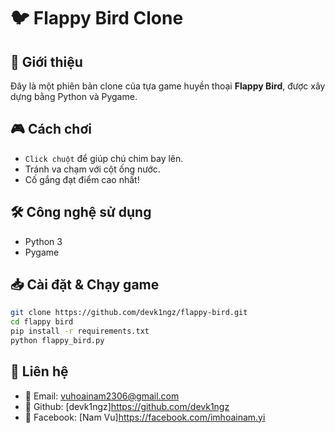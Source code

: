 # 🐦 Flappy Bird Clone


## 🚀 Giới thiệu  
Đây là một phiên bản clone của tựa game huyền thoại **Flappy Bird**, được xây dựng bằng Python và Pygame.  

## 🎮 Cách chơi  
- `Click chuột` để giúp chú chim bay lên.  
- Tránh va chạm với cột ống nước.  
- Cố gắng đạt điểm cao nhất!  

## 🛠 Công nghệ sử dụng  
- Python 3  
- Pygame  

## 📥 Cài đặt & Chạy game  
```sh
git clone https://github.com/devk1ngz/flappy-bird.git
cd flappy bird
pip install -r requirements.txt
python flappy_bird.py
```

## 📢 Liên hệ  
- 📧 Email: vuhoainam2306@gmail.com  
- 📂 Github: [devk1ngz]https://github.com/devk1ngz  
- 🔵 Facebook: [Nam Vu]https://facebook.com/imhoainam.yi

